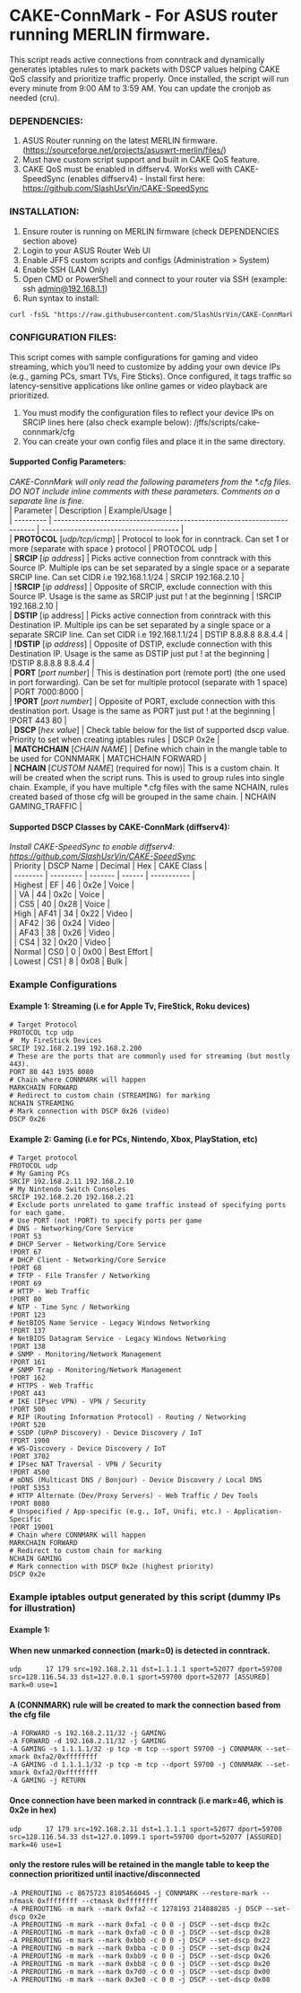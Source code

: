 # CAKE-ConnMark - For ASUS router running MERLIN firmware.  
  
This script reads active connections from conntrack and dynamically generates iptables rules to mark packets with DSCP values helping CAKE QoS classify and prioritize traffic properly. Once installed, the script will run every minute from 9:00 AM to 3:59 AM. You can update the cronjob as needed (cru).  
  
### __DEPENDENCIES:__  
1. ASUS Router running on the latest MERLIN firmware. (https://sourceforge.net/projects/asuswrt-merlin/files/)  
2. Must have custom script support and built in CAKE QoS feature.  
3. CAKE QoS must be enabled in diffserv4. Works well with CAKE-SpeedSync (enables diffserv4) - Install first here: https://github.com/SlashUsrVin/CAKE-SpeedSync  
  
### __INSTALLATION:__  
1. Ensure router is running on MERLIN firmware (check DEPENDENCIES section above)  
2. Login to your ASUS Router Web UI  
3. Enable JFFS custom scripts and configs (Administration > System)  
4. Enable SSH (LAN Only)  
5. Open CMD or PowerShell and connect to your router via SSH (example: ssh admin@192.168.1.1)  
6. Run syntax to install:            
```markdown
curl -fsSL "https://raw.githubusercontent.com/SlashUsrVin/CAKE-ConnMark/main/install.sh" | sh  
```
  
### __CONFIGURATION FILES:__  
This script comes with sample configurations for gaming and video streaming, which you’ll need to customize by adding your own device IPs (e.g., gaming PCs, smart TVs, Fire Sticks). Once configured, it tags traffic so latency-sensitive applications like online games or video playback are prioritized.  
1. You must modify the configuration files to reflect your device IPs on SRCIP lines here (also check example below): /jffs/scripts/cake-connmark/cfg  
2. You can create your own config files and place it in the same directory.  
  
#### __Supported Config Parameters:__  
_CAKE-ConnMark will only read the following parameters from the *.cfg files.  
DO NOT include inline comments with these parameters. Comments on a separate line is fine._  
| Parameter | Description                                                              | Example/Usage                          |  
| --------- | ------------------------------------------------------------------------ | -------------------------------------- |  
| __PROTOCOL__  [_udp/tcp/icmp_] | Protocol to look for in conntrack. Can set 1 or more (separate with space ) protocol                                 | PROTOCOL udp                           |  
| __SRCIP__ [_ip address_] | Picks active connection from conntrack with this Source IP. Multiple ips can be set separated by a single space or a separate SRCIP line. Can set CIDR i.e 192.168.1.1/24 | SRCIP 192.168.2.10  |  
| __!SRCIP__ [_ip address_] | Opposite of SRCIP, exclude connection with this Source IP. Usage is the same as SRCIP just put ! at the beginning | !SRCIP 192.168.2.10 |  
| __DSTIP__ [ip address] | Picks active connection from conntrack with this Destination IP. Multiple ips can be set separated by a single space or a separate SRCIP line. Can set CIDR i.e 192.168.1.1/24 | DSTIP 8.8.8.8 8.8.4.4 |  
| __!DSTIP__ [_ip address_] | Opposite of DSTIP, exclude connection with this Destination IP. Usage is the same as DSTIP just put ! at the beginning | !DSTIP 8.8.8.8 8.8.4.4 |  
| __PORT__ [_port number_] | This is destination port (remote port) (the one used in port forwarding). Can be set for multiple protocol (separate with 1 space) | PORT 7000:8000 |  
| __!PORT__ [_port number_] | Opposite of PORT, exclude connection with this destination port. Usage is the same as PORT just put ! at the beginning | !PORT 443 80 |  
| __DSCP__ [_hex value_] | Check table below for the list of supported dscp value. Priority to set when creating iptables rules | DSCP 0x2e |    
| __MATCHCHAIN__ [_CHAIN NAME_] | Define which chain in the mangle table to be used for CONNMARK  | MATCHCHAIN FORWARD |  
| __NCHAIN__ [_CUSTOM NAME_] (required for now)| This is a custom chain. It will be created when the script runs. This is used to group rules into single chain. Example, if you have multiple *.cfg files with the same NCHAIN, rules created based of those cfg will be grouped in the same chain.  | NCHAIN GAMING_TRAFFIC |  

  
#### Supported DSCP Classes by CAKE-ConnMark (diffserv4):  
_Install CAKE-SpeedSync to enable diffserv4: https://github.com/SlashUsrVin/CAKE-SpeedSync_  
| Priority | DSCP Name | Decimal | Hex    | CAKE Class  |  
| -------- | --------- | ------- | ------ | ----------- |  
| Highest  | EF        | 46      | 0x2e   | Voice       |  
|          | VA        | 44      | 0x2c   | Voice       |  
|          | CS5       | 40      | 0x28   | Voice       |  
| High     | AF41      | 34      | 0x22   | Video       |  
|          | AF42      | 36      | 0x24   | Video       |  
|          | AF43      | 38      | 0x26   | Video       |  
|          | CS4       | 32      | 0x20   | Video       |  
| Normal   | CS0       | 0       | 0x00   | Best Effort |  
| Lowest   | CS1       | 8       | 0x08   | Bulk        |  
  
### Example Configurations  
#### Example 1: Streaming (i.e for Apple Tv, FireStick, Roku devices)  
    # Target Protocol
    PROTOCOL tcp udp
    #  My FireStick Devices
    SRCIP 192.168.2.199 192.168.2.200
    # These are the ports that are commonly used for streaming (but mostly 443).
    PORT 80 443 1935 8080
    # Chain where CONNMARK will happen
    MARKCHAIN FORWARD
    # Redirect to custom chain (STREAMING) for marking
    NCHAIN STREAMING
    # Mark connection with DSCP 0x26 (video)
    DSCP 0x26
  
#### Example 2: Gaming (i.e for PCs, Nintendo, Xbox, PlayStation, etc)  
    # Target protocol
    PROTOCOL udp
    # My Gaming PCs
    SRCIP 192.168.2.11 192.168.2.10
    # My Nintendo Switch Consoles
    SRCIP 192.168.2.20 192.168.2.21
    # Exclude ports unrelated to game traffic instead of specifying ports for each game. 
    # Use PORT (not !PORT) to specify ports per game
    # DNS - Networking/Core Service  
    !PORT 53
    # DHCP Server - Networking/Core Service  
    !PORT 67
    # DHCP Client - Networking/Core Service  
    !PORT 68
    # TFTP - File Transfer / Networking  
    !PORT 69
    # HTTP - Web Traffic  
    !PORT 80
    # NTP - Time Sync / Networking  
    !PORT 123
    # NetBIOS Name Service - Legacy Windows Networking  
    !PORT 137
    # NetBIOS Datagram Service - Legacy Windows Networking  
    !PORT 138
    # SNMP - Monitoring/Network Management  
    !PORT 161
    # SNMP Trap - Monitoring/Network Management  
    !PORT 162
    # HTTPS - Web Traffic  
    !PORT 443
    # IKE (IPsec VPN) - VPN / Security  
    !PORT 500
    # RIP (Routing Information Protocol) - Routing / Networking  
    !PORT 520
    # SSDP (UPnP Discovery) - Device Discovery / IoT  
    !PORT 1900
    # WS-Discovery - Device Discovery / IoT  
    !PORT 3702
    # IPsec NAT Traversal - VPN / Security  
    !PORT 4500
    # mDNS (Multicast DNS / Bonjour) - Device Discovery / Local DNS  
    !PORT 5353
    # HTTP Alternate (Dev/Proxy Servers) - Web Traffic / Dev Tools  
    !PORT 8080
    # Unspecified / App-specific (e.g., IoT, Unifi, etc.) - Application-Specific  
    !PORT 19001
    # Chain where CONNMARK will happen
    MARKCHAIN FORWARD
    # Redirect to custom chain for marking
    NCHAIN GAMING
    # Mark connection with DSCP 0x2e (highest priority)
    DSCP 0x2e
  
### Example iptables output generated by this script (dummy IPs for illustration)
#### Example 1: 
#### When new unmarked connection (mark=0) is detected in conntrack. 
    udp      17 179 src=192.168.2.11 dst=1.1.1.1 sport=52077 dport=59700 src=128.116.54.33 dst=127.0.0.1 sport=59700 dport=52077 [ASSURED] mark=0 use=1

#### A (CONNMARK) rule will be created to mark the connection based from the cfg file 
    -A FORWARD -s 192.168.2.11/32 -j GAMING
    -A FORWARD -d 192.168.2.11/32 -j GAMING
    -A GAMING -s 1.1.1.1/32 -p tcp -m tcp --sport 59700 -j CONNMARK --set-xmark 0xfa2/0xffffffff
    -A GAMING -d 1.1.1.1/32 -p tcp -m tcp --dport 59700 -j CONNMARK --set-xmark 0xfa2/0xffffffff
    -A GAMING -j RETURN

#### Once connection have been marked in conntrack (i.e mark=46, which is 0x2e in hex) 
    udp      17 179 src=192.168.2.11 dst=1.1.1.1 sport=52077 dport=59700 src=128.116.54.33 dst=127.0.1099.1 sport=59700 dport=52077 [ASSURED] mark=46 use=1

#### only the restore rules will be retained in the mangle table to keep the connection prioritized until inactive/disconnected
    -A PREROUTING -c 8675723 8105466045 -j CONNMARK --restore-mark --nfmask 0xffffffff --ctmask 0xffffffff
    -A PREROUTING -m mark --mark 0xfa2 -c 1278193 214888285 -j DSCP --set-dscp 0x2e
    -A PREROUTING -m mark --mark 0xfa1 -c 0 0 -j DSCP --set-dscp 0x2c
    -A PREROUTING -m mark --mark 0xfa0 -c 0 0 -j DSCP --set-dscp 0x28
    -A PREROUTING -m mark --mark 0xbbb -c 0 0 -j DSCP --set-dscp 0x22
    -A PREROUTING -m mark --mark 0xbba -c 0 0 -j DSCP --set-dscp 0x24
    -A PREROUTING -m mark --mark 0xbb9 -c 0 0 -j DSCP --set-dscp 0x26
    -A PREROUTING -m mark --mark 0xbb8 -c 0 0 -j DSCP --set-dscp 0x20
    -A PREROUTING -m mark --mark 0x7d0 -c 0 0 -j DSCP --set-dscp 0x00
    -A PREROUTING -m mark --mark 0x3e8 -c 0 0 -j DSCP --set-dscp 0x08